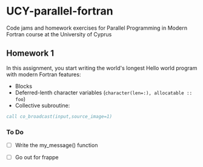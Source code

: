 UCY-parallel-fortran
====================
Code jams and homework exercises for Parallel Programming in Modern Fortran course at the University of Cyprus

Homework 1
----------
In this assignment, you start writing the world's longest Hello world program with modern Fortran features:
* Blocks
* Deferred-lenth character variables (`character(len=:), allocatable :: foo`)
* Collective subroutine:
```fortran
call co_broadcast(input,source_image=1)
```

### To Do
- [ ] Write the my_message() function
- [ ] Go out for frappe


